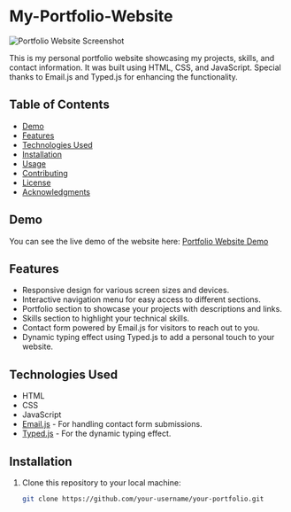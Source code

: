 # My-Portfolio-Website

![Portfolio Website Screenshot](screenshot.png)

This is my personal portfolio website showcasing my projects, skills, and contact information. It was built using HTML, CSS, and JavaScript. Special thanks to Email.js and Typed.js for enhancing the functionality.

## Table of Contents

- [Demo](#demo)
- [Features](#features)
- [Technologies Used](#technologies-used)
- [Installation](#installation)
- [Usage](#usage)
- [Contributing](#contributing)
- [License](#license)
- [Acknowledgments](#acknowledgments)

## Demo

You can see the live demo of the website here: [Portfolio Website Demo](https://prinansil.github.io/My-Portfolio-Website/HTML/)

## Features

- Responsive design for various screen sizes and devices.
- Interactive navigation menu for easy access to different sections.
- Portfolio section to showcase your projects with descriptions and links.
- Skills section to highlight your technical skills.
- Contact form powered by Email.js for visitors to reach out to you.
- Dynamic typing effect using Typed.js to add a personal touch to your website.

## Technologies Used

- HTML
- CSS
- JavaScript
- [Email.js](https://www.emailjs.com/) - For handling contact form submissions.
- [Typed.js](https://github.com/mattboldt/typed.js/) - For the dynamic typing effect.

## Installation

1. Clone this repository to your local machine:

   ```bash
   git clone https://github.com/your-username/your-portfolio.git
